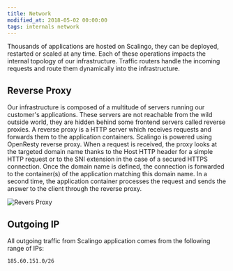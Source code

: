 ```yaml
---
title: Network
modified_at: 2018-05-02 00:00:00
tags: internals network
---
```


Thousands of applications are hosted on Scalingo, they can be deployed, restarted or scaled at any
time. Each of these operations impacts the internal topology of our infrastructure. Traffic routers
handle the incoming requests and route them dynamically into the infrastructure.

## Reverse Proxy

Our infrastructure is composed of a multitude of servers running our customer's applications. These
servers are not reachable from the wild outside world, they are hidden behind some frontend servers
called reverse proxies. A reverse proxy is a HTTP server which receives requests and forwards them
to the application containers. Scalingo is powered using OpenResty reverse proxy. When a request is
received, the proxy looks at the targeted domain name thanks to the Host HTTP header for a simple
HTTP request or to the SNI extension in the case of a secured HTTPS connection. Once the domain name
is defined, the connection is forwarded to the container(s) of the application matching this domain
name. In a second time, the application container processes the request and sends the answer to the
client through the reverse proxy.

![Revers Proxy](http://cdn.scalingo.com/documentation/internals/reverse_proxies.svg)

## Outgoing IP

All outgoing traffic from Scalingo application comes from the following range of IPs:

```
185.60.151.0/26
```
